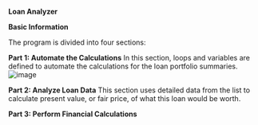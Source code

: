 **Loan Analyzer**

**Basic Information**


The program is divided into four sections:

**Part 1: Automate the Calculations**
In this section, loops and variables are defined to automate the calculations for the loan portfolio summaries.
![image](https://user-images.githubusercontent.com/80922524/113368368-68645680-9313-11eb-844d-39a18b17f2e7.png)



**Part 2: Analyze Loan Data**
This section uses detailed data from the list to calculate present value, or fair price, of what this loan would be worth.

**Part 3: Perform Financial Calculations**
